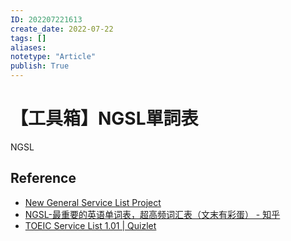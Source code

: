 ```yaml
---
ID: 202207221613
create_date: 2022-07-22
tags: []	
aliases:
notetype: "Article"
publish: True
---
```


# 【工具箱】NGSL單詞表

NGSL

## Reference

- [New General Service List Project](http://www.newgeneralservicelist.org/)
- [NGSL-最重要的英语单词表，超高频词汇表（文末有彩蛋） - 知乎](https://zhuanlan.zhihu.com/p/90071995)
- [TOEIC Service List 1.01 | Quizlet](https://quizlet.com/class/2702919/)